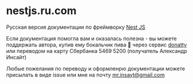 # nestjs.ru.com

Русская версия документации по фреймворку [Nest JS](https://nestjs.com/)

Если документация помогла вам и оказалась полезна - вы можете
поддержать автора, купив ему бокальчик пива 🍺 через сервис [donatty](https://donatty.com/aleksandrinsayt)
или переводом на карту Сбербанка 5469 5200 (получатель Александр Инсайт)

Любые пожелания по переводу и оформленрю документации можете присылать в виде issue
или мне на почту <a href="mailto:mr.insayt@gmail.com"> mr.insayt@gmail.com </a>